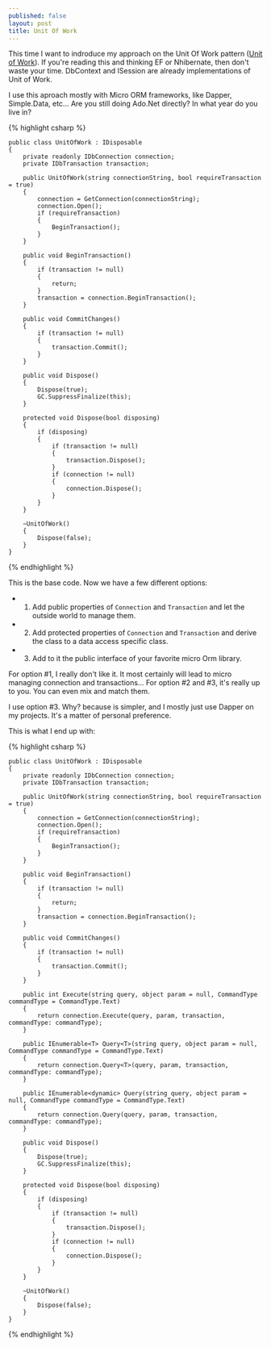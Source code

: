 ```yaml
---
published: false
layout: post
title: Unit Of Work
---
```


This time I want to indroduce my approach on the Unit Of Work pattern ([Unit of Work](http://martinfowler.com/eaaCatalog/unitOfWork.html)).
If you're reading this and thinking EF or Nhibernate, then don't waste your time. DbContext and ISession are already implementations of Unit of Work.

I use this aproach mostly with Micro ORM frameworks, like Dapper, Simple.Data, etc...
Are you still doing Ado.Net directly? In what year do you live in?

{% highlight csharp %}

    public class UnitOfWork : IDisposable
    {
        private readonly IDbConnection connection;
        private IDbTransaction transaction;

        public UnitOfWork(string connectionString, bool requireTransaction = true)
        {
            connection = GetConnection(connectionString);
            connection.Open();
            if (requireTransaction)
            {
                BeginTransaction();
            }
        }

        public void BeginTransaction()
        {
            if (transaction != null)
            {
                return;
            }
            transaction = connection.BeginTransaction();
        }

        public void CommitChanges()
        {
            if (transaction != null)
            {
                transaction.Commit();
            }
        }

        public void Dispose()
        {
            Dispose(true);
            GC.SuppressFinalize(this);
        }

        protected void Dispose(bool disposing)
        {
            if (disposing)
            {
                if (transaction != null)
                {
                    transaction.Dispose();
                }
                if (connection != null)
                {
                    connection.Dispose();
                }
            }
        }

        ~UnitOfWork()
        {
            Dispose(false);
        }
    }
{% endhighlight %}

This is the base code. Now we have a few different options:
- 1. Add public properties of `Connection` and `Transaction` and let the outside world to manage them.
- 2. Add protected properties of `Connection` and `Transaction` and derive the class to a data access specific class.
- 3. Add to it the public interface of your favorite micro Orm library.

For option \#1, I really don't like it. It most certainly will lead to micro managing connection and transactions...
For option \#2 and \#3, it's really up to you. You can even mix and match them.

I use option \#3. Why? because is simpler, and I mostly just use Dapper on my projects. It's a matter of personal preference.

This is what I end up with:

{% highlight csharp %}

    public class UnitOfWork : IDisposable
    {
        private readonly IDbConnection connection;
        private IDbTransaction transaction;

        public UnitOfWork(string connectionString, bool requireTransaction = true)
        {
            connection = GetConnection(connectionString);
            connection.Open();
            if (requireTransaction)
            {
                BeginTransaction();
            }
        }

        public void BeginTransaction()
        {
            if (transaction != null)
            {
                return;
            }
            transaction = connection.BeginTransaction();
        }

        public void CommitChanges()
        {
            if (transaction != null)
            {
                transaction.Commit();
            }
        }

        public int Execute(string query, object param = null, CommandType commandType = CommandType.Text)
        {
            return connection.Execute(query, param, transaction, commandType: commandType);
        }

        public IEnumerable<T> Query<T>(string query, object param = null, CommandType commandType = CommandType.Text)
        {
            return connection.Query<T>(query, param, transaction, commandType: commandType);
        }

        public IEnumerable<dynamic> Query(string query, object param = null, CommandType commandType = CommandType.Text)
        {
            return connection.Query(query, param, transaction, commandType: commandType);
        }

        public void Dispose()
        {
            Dispose(true);
            GC.SuppressFinalize(this);
        }

        protected void Dispose(bool disposing)
        {
            if (disposing)
            {
                if (transaction != null)
                {
                    transaction.Dispose();
                }
                if (connection != null)
                {
                    connection.Dispose();
                }
            }
        }

        ~UnitOfWork()
        {
            Dispose(false);
        }
    }
{% endhighlight %}
